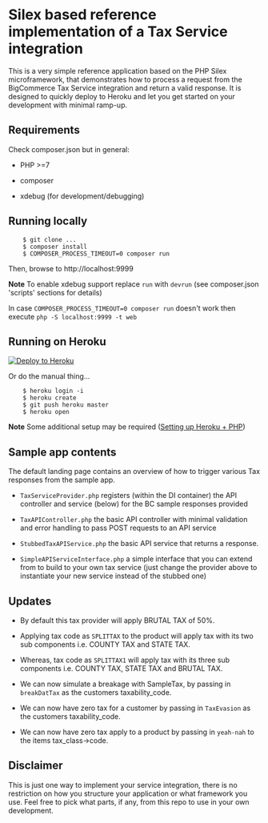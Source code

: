 # Silex based reference implementation of a Tax Service integration

This is a very simple reference application based on the PHP Silex microframework, that demonstrates how to process a request from the BigCommerce Tax Service integration and return a valid response.
It is designed to quickly deploy to Heroku and let you get started on your development with minimal ramp-up.

## Requirements

Check composer.json but in general:

- PHP >=7

- composer

- xdebug (for development/debugging)

## Running locally

```
    $ git clone ...
    $ composer install
    $ COMPOSER_PROCESS_TIMEOUT=0 composer run
```

Then, browse to http://localhost:9999

**Note** To enable xdebug support replace `run` with `devrun` (see composer.json 'scripts' sections for details)

In case ```COMPOSER_PROCESS_TIMEOUT=0 composer run``` doesn't work then execute ```php -S localhost:9999 -t web```
 
## Running on Heroku

[![Deploy to Heroku](https://www.herokucdn.com/deploy/button.png)](https://heroku.com/deploy)

Or do the manual thing...

```
    $ heroku login -i
    $ heroku create
    $ git push heroku master
    $ heroku open
```
 
**Note** Some additional setup may be required ([Setting up Heroku + PHP](https://devcenter.heroku.com/articles/getting-started-with-php))



## Sample app contents

The default landing page contains an overview of how to trigger various Tax responses from the sample app.


- `TaxServiceProvider.php` registers (within the DI container) the API controller and service (below) for the BC sample responses provided

- `TaxAPIController.php` the basic API controller with minimal validation and error handling to pass POST requests to an API service

- `StubbedTaxAPIService.php` the basic API service that returns a response.

- `SimpleAPIServiceInterface.php` a simple interface that you can extend from to build to your own tax service (just change the provider above to instantiate your new service instead of the stubbed one)

## Updates

- By default this tax provider will apply BRUTAL TAX of 50%.
- Applying tax code as `SPLITTAX` to the product will apply tax with its two sub components i.e. COUNTY TAX and STATE TAX.
- Whereas, tax code as `SPLITTAX1` will apply tax with its three sub components i.e. COUNTY TAX, STATE TAX and BRUTAL TAX.
  
- We can now simulate a breakage with SampleTax, by passing in `breakDatTax` as the customers taxability_code.
- We can now have zero tax for a customer by passing in `TaxEvasion` as the customers taxability_code.
- We can now have zero tax apply to a product by passing in `yeah-nah` to the items tax_class->code.
## Disclaimer

This is just one way to implement your service integration, there is no restriction on how you structure your application or what framework you use. 
Feel free to pick what parts, if any, from this repo to use in your own development.
